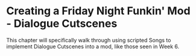 # Creating a Friday Night Funkin' Mod - Dialogue Cutscenes

This chapter will specifically walk through using scripted Songs to implement Dialogue Cutscenes into a mod, like those seen in Week 6.
